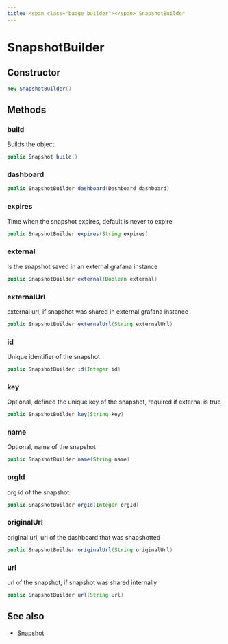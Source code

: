 ```yaml
---
title: <span class="badge builder"></span> SnapshotBuilder
---
```

# <span class="badge builder"></span> SnapshotBuilder

## Constructor

```java
new SnapshotBuilder()
```
## Methods

### <span class="badge object-method"></span> build

Builds the object.

```java
public Snapshot build()
```

### <span class="badge object-method"></span> dashboard

```java
public SnapshotBuilder dashboard(Dashboard dashboard)
```

### <span class="badge object-method"></span> expires

Time when the snapshot expires, default is never to expire

```java
public SnapshotBuilder expires(String expires)
```

### <span class="badge object-method"></span> external

Is the snapshot saved in an external grafana instance

```java
public SnapshotBuilder external(Boolean external)
```

### <span class="badge object-method"></span> externalUrl

external url, if snapshot was shared in external grafana instance

```java
public SnapshotBuilder externalUrl(String externalUrl)
```

### <span class="badge object-method"></span> id

Unique identifier of the snapshot

```java
public SnapshotBuilder id(Integer id)
```

### <span class="badge object-method"></span> key

Optional, defined the unique key of the snapshot, required if external is true

```java
public SnapshotBuilder key(String key)
```

### <span class="badge object-method"></span> name

Optional, name of the snapshot

```java
public SnapshotBuilder name(String name)
```

### <span class="badge object-method"></span> orgId

org id of the snapshot

```java
public SnapshotBuilder orgId(Integer orgId)
```

### <span class="badge object-method"></span> originalUrl

original url, url of the dashboard that was snapshotted

```java
public SnapshotBuilder originalUrl(String originalUrl)
```

### <span class="badge object-method"></span> url

url of the snapshot, if snapshot was shared internally

```java
public SnapshotBuilder url(String url)
```

## See also

 * <span class="badge object-type-class"></span> [Snapshot](./object-Snapshot.md)

